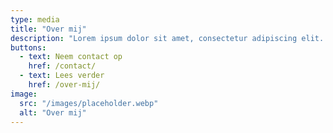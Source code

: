 ```yaml
---
type: media
title: "Over mij"
description: "Lorem ipsum dolor sit amet, consectetur adipiscing elit. Sed do eiusmod tempor incididunt ut labore et dolore magna aliqua."
buttons:
  - text: Neem contact op
    href: /contact/
  - text: Lees verder
    href: /over-mij/
image:
  src: "/images/placeholder.webp"
  alt: "Over mij"
---
```

